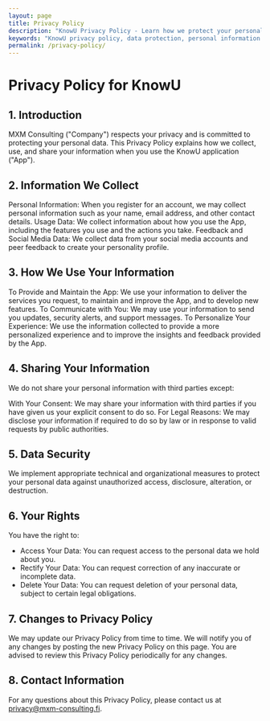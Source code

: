 ```yaml
---
layout: page
title: Privacy Policy
description: "KnowU Privacy Policy - Learn how we protect your personal data, handle social media insights, and maintain privacy in our personality assessment platform."
keywords: "KnowU privacy policy, data protection, personal information security"
permalink: /privacy-policy/
---
```


# Privacy Policy for KnowU

## 1. Introduction
MXM Consulting ("Company") respects your privacy and is committed to protecting your personal data. This Privacy Policy explains how we collect, use, and share your information when you use the KnowU application ("App").

## 2. Information We Collect
Personal Information: When you register for an account, we may collect personal information such as your name, email address, and other contact details.
Usage Data: We collect information about how you use the App, including the features you use and the actions you take.
Feedback and Social Media Data: We collect data from your social media accounts and peer feedback to create your personality profile.

## 3. How We Use Your Information
To Provide and Maintain the App: We use your information to deliver the services you request, to maintain and improve the App, and to develop new features.
To Communicate with You: We may use your information to send you updates, security alerts, and support messages.
To Personalize Your Experience: We use the information collected to provide a more personalized experience and to improve the insights and feedback provided by the App.

## 4. Sharing Your Information
We do not share your personal information with third parties except:

With Your Consent: We may share your information with third parties if you have given us your explicit consent to do so.
For Legal Reasons: We may disclose your information if required to do so by law or in response to valid requests by public authorities.

##  5. Data Security
We implement appropriate technical and organizational measures to protect your personal data against unauthorized access, disclosure, alteration, or destruction.

## 6. Your Rights
You have the right to:

* Access Your Data: You can request access to the personal data we hold about you.
* Rectify Your Data: You can request correction of any inaccurate or incomplete data.
* Delete Your Data: You can request deletion of your personal data, subject to certain legal obligations.

## 7. Changes to Privacy Policy
We may update our Privacy Policy from time to time. We will notify you of any changes by posting the new Privacy Policy on this page. You are advised to review this Privacy Policy periodically for any changes.

##  8. Contact Information
For any questions about this Privacy Policy, please contact us at privacy@mxm-consulting.fi.